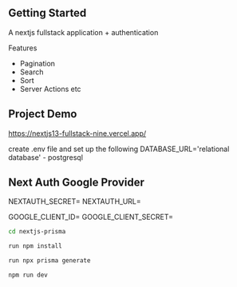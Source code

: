 ## Getting Started

A nextjs fullstack application + authentication

Features
- Pagination
- Search
- Sort
- Server Actions etc

## Project Demo
https://nextjs13-fullstack-nine.vercel.app/

create .env file and set up the following
DATABASE_URL='relational database' - postgresql

## Next Auth Google Provider
NEXTAUTH_SECRET=
NEXTAUTH_URL=

GOOGLE_CLIENT_ID=
GOOGLE_CLIENT_SECRET=


```bash
cd nextjs-prisma

run npm install

run npx prisma generate

npm run dev




